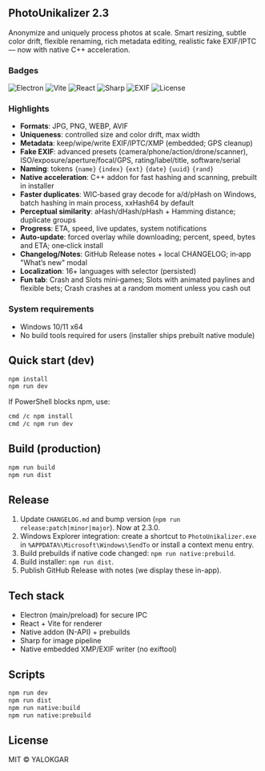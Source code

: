 ## PhotoUnikalizer 2.3

Anonymize and uniquely process photos at scale. Smart resizing, subtle color drift, flexible renaming, rich metadata editing, realistic fake EXIF/IPTC — now with native C++ acceleration.

### Badges

![Electron](https://img.shields.io/badge/Electron-30.x-47848F?logo=electron&logoColor=white)
![Vite](https://img.shields.io/badge/Vite-5.x-646CFF?logo=vite&logoColor=white)
![React](https://img.shields.io/badge/React-18.x-149ECA?logo=react&logoColor=white)
![Sharp](https://img.shields.io/badge/Sharp-0.33-6E4A7E)
![EXIF](https://img.shields.io/badge/EXIF-Native%20XMP%2FEXIF-3B7DDD)
![License](https://img.shields.io/badge/License-MIT-22C55E)

### Highlights

- **Formats**: JPG, PNG, WEBP, AVIF
- **Uniqueness**: controlled size and color drift, max width
- **Metadata**: keep/wipe/write EXIF/IPTC/XMP (embedded; GPS cleanup)
- **Fake EXIF**: advanced presets (camera/phone/action/drone/scanner), ISO/exposure/aperture/focal/GPS, rating/label/title, software/serial
- **Naming**: tokens `{name}` `{index}` `{ext}` `{date}` `{uuid}` `{rand}`
- **Native acceleration**: C++ addon for fast hashing and scanning, prebuilt in installer
- **Faster duplicates**: WIC‑based gray decode for a/d/pHash on Windows, batch hashing in main process, xxHash64 by default
- **Perceptual similarity**: aHash/dHash/pHash + Hamming distance; duplicate groups
- **Progress**: ETA, speed, live updates, system notifications
- **Auto‑update**: forced overlay while downloading; percent, speed, bytes and ETA; one‑click install
- **Changelog/Notes**: GitHub Release notes + local CHANGELOG; in‑app "What’s new" modal
- **Localization**: 16+ languages with selector (persisted)
 - **Fun tab**: Crash and Slots mini‑games; Slots with animated paylines and flexible bets; Crash crashes at a random moment unless you cash out

### System requirements

- Windows 10/11 x64
- No build tools required for users (installer ships prebuilt native module)

## Quick start (dev)

```bash
npm install
npm run dev
```

If PowerShell blocks npm, use:

```bash
cmd /c npm install
cmd /c npm run dev
```

## Build (production)

```bash
npm run build
npm run dist
```

## Release

1. Update `CHANGELOG.md` and bump version (`npm run release:patch|minor|major`). Now at 2.3.0.
2. Windows Explorer integration: create a shortcut to `PhotoUnikalizer.exe` in `%APPDATA%\Microsoft\Windows\SendTo` or install a context menu entry.
2. Build prebuilds if native code changed: `npm run native:prebuild`.
3. Build installer: `npm run dist`.
4. Publish GitHub Release with notes (we display these in-app).

## Tech stack

- Electron (main/preload) for secure IPC
- React + Vite for renderer
- Native addon (N-API) + prebuilds
- Sharp for image pipeline
- Native embedded XMP/EXIF writer (no exiftool)

## Scripts

```bash
npm run dev          
npm run dist     
npm run native:build
npm run native:prebuild  
```

## License

MIT © YALOKGAR